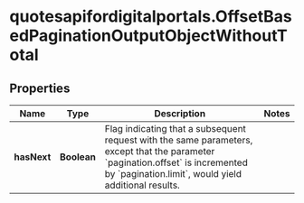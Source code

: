 # quotesapifordigitalportals.OffsetBasedPaginationOutputObjectWithoutTotal

## Properties

Name | Type | Description | Notes
------------ | ------------- | ------------- | -------------
**hasNext** | **Boolean** | Flag indicating that a subsequent request with the same parameters, except that the parameter &#x60;pagination.offset&#x60; is incremented by &#x60;pagination.limit&#x60;, would yield additional results. | 


